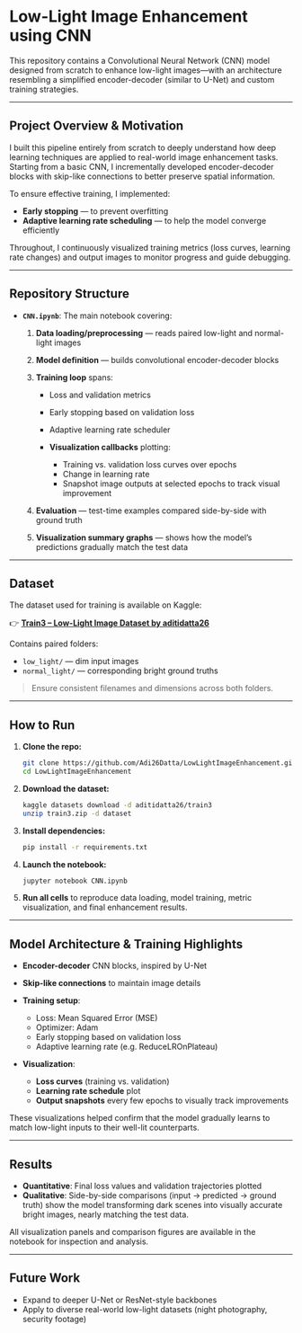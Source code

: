 # Low-Light Image Enhancement using CNN

This repository contains a Convolutional Neural Network (CNN) model designed from scratch to enhance low-light images—with an architecture resembling a simplified encoder-decoder (similar to U-Net) and custom training strategies.

---

## Project Overview & Motivation

I built this pipeline entirely from scratch to deeply understand how deep learning techniques are applied to real-world image enhancement tasks. Starting from a basic CNN, I incrementally developed encoder-decoder blocks with skip-like connections to better preserve spatial information.

To ensure effective training, I implemented:

* **Early stopping** — to prevent overfitting
* **Adaptive learning rate scheduling** — to help the model converge efficiently

Throughout, I continuously visualized training metrics (loss curves, learning rate changes) and output images to monitor progress and guide debugging.

---

## Repository Structure

* **`CNN.ipynb`**: The main notebook covering:

  1. **Data loading/preprocessing** — reads paired low-light and normal-light images
  2. **Model definition** — builds convolutional encoder-decoder blocks
  3. **Training loop** spans:

     * Loss and validation metrics
     * Early stopping based on validation loss
     * Adaptive learning rate scheduler
     * **Visualization callbacks** plotting:

       * Training vs. validation loss curves over epochs
       * Change in learning rate
       * Snapshot image outputs at selected epochs to track visual improvement
  4. **Evaluation** — test-time examples compared side-by-side with ground truth
  5. **Visualization summary graphs** — shows how the model’s predictions gradually match the test data

---

## Dataset

The dataset used for training is available on Kaggle:

👉 **[Train3 – Low-Light Image Dataset by aditidatta26](https://www.kaggle.com/datasets/aditidatta26/train3)**

Contains paired folders:

* `low_light/` — dim input images
* `normal_light/` — corresponding bright ground truths

> Ensure consistent filenames and dimensions across both folders.

---

## How to Run

1. **Clone the repo:**

   ```bash
   git clone https://github.com/Adi26Datta/LowLightImageEnhancement.git
   cd LowLightImageEnhancement
   ```

2. **Download the dataset:**

   ```bash
   kaggle datasets download -d aditidatta26/train3
   unzip train3.zip -d dataset
   ```

3. **Install dependencies:**

   ```bash
   pip install -r requirements.txt
   ```

4. **Launch the notebook:**

   ```bash
   jupyter notebook CNN.ipynb
   ```

5. **Run all cells** to reproduce data loading, model training, metric visualization, and final enhancement results.

---

## Model Architecture & Training Highlights

* **Encoder-decoder** CNN blocks, inspired by U-Net

* **Skip-like connections** to maintain image details

* **Training setup**:

  * Loss: Mean Squared Error (MSE)
  * Optimizer: Adam
  * Early stopping based on validation loss
  * Adaptive learning rate (e.g. ReduceLROnPlateau)

* **Visualization**:

  * **Loss curves** (training vs. validation)
  * **Learning rate schedule** plot
  * **Output snapshots** every few epochs to visually track improvements

These visualizations helped confirm that the model gradually learns to match low-light inputs to their well-lit counterparts.

---

## Results

* **Quantitative**: Final loss values and validation trajectories plotted
* **Qualitative**: Side-by-side comparisons (input → predicted → ground truth) show the model transforming dark scenes into visually accurate bright images, nearly matching the test data.

All visualization panels and comparison figures are available in the notebook for inspection and analysis.

---

## Future Work

* Expand to deeper U-Net or ResNet-style backbones
* Apply to diverse real-world low-light datasets (night photography, security footage)
